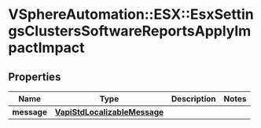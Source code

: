 # VSphereAutomation::ESX::EsxSettingsClustersSoftwareReportsApplyImpactImpact

## Properties
Name | Type | Description | Notes
------------ | ------------- | ------------- | -------------
**message** | [**VapiStdLocalizableMessage**](VapiStdLocalizableMessage.md) |  | 


